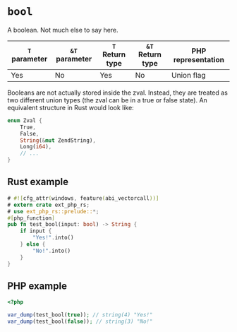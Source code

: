 # `bool`

A boolean. Not much else to say here.

| `T` parameter | `&T` parameter | `T` Return type | `&T` Return type | PHP representation |
| ------------- | -------------- | --------------- | ---------------- | ------------------ |
| Yes           | No             | Yes             | No               | Union flag         |

Booleans are not actually stored inside the zval. Instead, they are treated as
two different union types (the zval can be in a true or false state). An
equivalent structure in Rust would look like:

```rs
enum Zval {
    True,
    False,
    String(&mut ZendString),
    Long(i64),
    // ...
}
```

## Rust example

```rust
# #![cfg_attr(windows, feature(abi_vectorcall))]
# extern crate ext_php_rs;
# use ext_php_rs::prelude::*;
#[php_function]
pub fn test_bool(input: bool) -> String {
    if input {
        "Yes!".into()
    } else {
        "No!".into()
    }
}
```

## PHP example

```php
<?php

var_dump(test_bool(true)); // string(4) "Yes!"
var_dump(test_bool(false)); // string(3) "No!"
```

